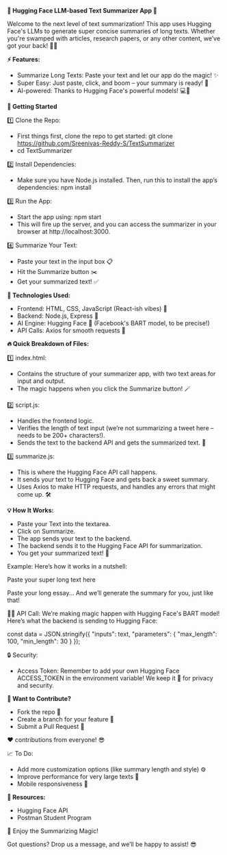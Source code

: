 **🤖 Hugging Face LLM-based Text Summarizer App 🚀**

Welcome to the next level of text summarization! This app uses Hugging Face's LLMs to generate super concise summaries of long texts. Whether you're swamped with articles, research papers, or any other content, we’ve got your back! 📝💡

**⚡ Features:**
- Summarize Long Texts: Paste your text and let our app do the magic! ✨
- Super Easy: Just paste, click, and boom – your summary is ready! 🚀
- AI-powered: Thanks to Hugging Face's powerful models! 💻🤖

**🚀 Getting Started**

1️⃣ Clone the Repo:
- First things first, clone the repo to get started: git clone https://github.com/Sreenivas-Reddy-S/TextSummarizer
- cd TextSummarizer

2️⃣ Install Dependencies:
- Make sure you have Node.js installed. Then, run this to install the app’s dependencies: npm install

3️⃣ Run the App:
- Start the app using: npm start
- This will fire up the server, and you can access the summarizer in your browser at http://localhost:3000.

4️⃣ Summarize Your Text:
- Paste your text in the input box 📋
- Hit the Summarize button ✂️
- Get your summarized text! ✅

**🔧 Technologies Used:**
- Frontend: HTML, CSS, JavaScript (React-ish vibes) 🎨
- Backend: Node.js, Express 🚀
- AI Engine: Hugging Face 🤖 (Facebook's BART model, to be precise!)
- API Calls: Axios for smooth requests 💬

**🔥 Quick Breakdown of Files:**

1️⃣ index.html:
- Contains the structure of your summarizer app, with two text areas for input and output.
- The magic happens when you click the Summarize button! 🪄

2️⃣ script.js:
- Handles the frontend logic.
- Verifies the length of text input (we’re not summarizing a tweet here – needs to be 200+ characters!).
- Sends the text to the backend API and gets the summarized text. 🎯

3️⃣ summarize.js:
- This is where the Hugging Face API call happens.
- It sends your text to Hugging Face and gets back a sweet summary.
- Uses Axios to make HTTP requests, and handles any errors that might come up. 🛠️

**💡 How It Works:**

- Paste your Text into the textarea.
- Click on Summarize.
- The app sends your text to the backend.
- The backend sends it to the Hugging Face API for summarization.
- You get your summarized text! 👏

Example: Here’s how it works in a nutshell:

Paste your super long text here

Paste your long essay...
And we’ll generate the summary for you, just like that!

🧑‍💻 API Call:
We’re making magic happen with Hugging Face's BART model! Here’s what the backend is sending to Hugging Face:

const data = JSON.stringify({
  "inputs": text,
  "parameters": { "max_length": 100, "min_length": 30 }
});

🔒 Security:
- Access Token: Remember to add your own Hugging Face ACCESS_TOKEN in the environment variable! We keep it 🔐 for privacy and security.

**🤩 Want to Contribute?**

- Fork the repo 🔀
- Create a branch for your feature 🌿
- Submit a Pull Request 🚀

❤️ contributions from everyone! 😎

📈 To Do:

 - Add more customization options (like summary length and style) ⚙️
 - Improve performance for very large texts 💨
 - Mobile responsiveness 📱

**🔗 Resources:**

- Hugging Face API
- Postman Student Program

🎉 Enjoy the Summarizing Magic!

Got questions? Drop us a message, and we’ll be happy to assist! 😎
